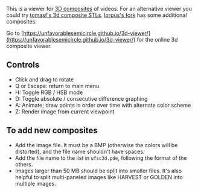 This is a viewer for [3D composites](http://www.unfavorablesemicircle.com/wiki/3D_Composite) of videos. For an alternative viewer you could try [tomasf's 3d composite STLs](http://tomasf.se/projects/semi/stl.html?path=BREADTH_composite3D.stl). [lorpus's fork](https://lorpus.github.io/sketches/ufsc3d/) has some additional composites.

Go to [https://unfavorablesemicircle.github.io/3d-viewer/](https://unfavorablesemicircle.github.io/3d-viewer/) for the online 3d composite viewer.

## Controls ##
- Click and drag to rotate
- Q or Escape: return to main menu
- H: Toggle RGB / HSB mode
- D: Toggle absolute / consecutive difference graphing
- A: Animate; draw points in order over time with alternate color scheme
- Z: Render image from current viewpoint

## To add new composites ##
- Add the image file. It must be a BMP (otherwise the colors will be distorted), and the file name shouldn't have spaces.
- Add the file name to the list in `ufsc3d.pde`, following the format of the others.
- Images larger than 50 MB should be split into smaller files. It's also helpful to split multi-paneled images like HARVEST or GOLDEN into multiple images.
